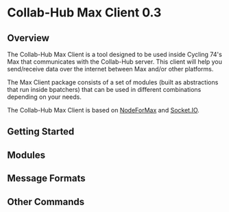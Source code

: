 # Collab-Hub Max Client 0.3

## Overview

The Collab-Hub Max Client is a tool designed to be used inside Cycling 74's Max that communicates with the Collab-Hub server. This client will help you send/receive data over the internet between Max and/or other platforms.

The Max Client package consists of a set of modules (built as abstractions that run inside bpatchers) that can be used in different combinations depending on your needs. 

The Collab-Hub Max Client is based on [NodeForMax](https://docs.cycling74.com/nodeformax/api/) and [Socket.IO](https://socket.io). 

## Getting Started
## Modules
## Message Formats
## Other Commands